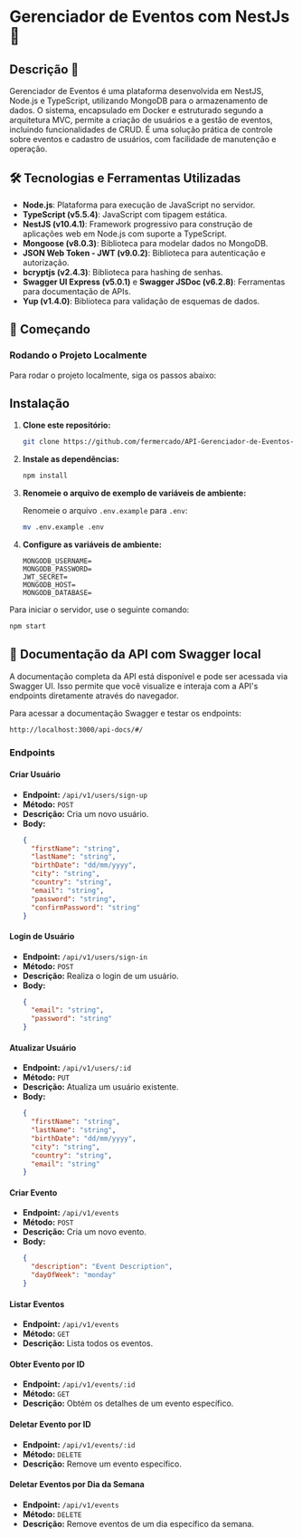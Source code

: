 # Gerenciador de Eventos com NestJs 🚀

## Descrição 📝

Gerenciador de Eventos é uma plataforma desenvolvida em NestJS, Node.js e TypeScript, utilizando MongoDB para o armazenamento de dados. O sistema, encapsulado em Docker e estruturado segundo a arquitetura MVC, permite a criação de usuários e a gestão de eventos, incluindo funcionalidades de CRUD. É uma solução prática de controle sobre eventos e cadastro de usuários, com facilidade de manutenção e operação.

## 🛠️ Tecnologias e Ferramentas Utilizadas

- **Node.js**: Plataforma para execução de JavaScript no servidor.
- **TypeScript (v5.5.4)**: JavaScript com tipagem estática.
- **NestJS (v10.4.1)**: Framework progressivo para construção de aplicações web em Node.js com suporte a TypeScript.
- **Mongoose (v8.0.3)**: Biblioteca para modelar dados no MongoDB.
- **JSON Web Token - JWT (v9.0.2)**: Biblioteca para autenticação e autorização.
- **bcryptjs (v2.4.3)**: Biblioteca para hashing de senhas.
- **Swagger UI Express (v5.0.1)** e **Swagger JSDoc (v6.2.8)**: Ferramentas para documentação de APIs.
- **Yup (v1.4.0)**: Biblioteca para validação de esquemas de dados.

## 🚀 Começando

### Rodando o Projeto Localmente

Para rodar o projeto localmente, siga os passos abaixo:

## Instalação

1. **Clone este repositório:**

   ```sh
   git clone https://github.com/fermercado/API-Gerenciador-de-Eventos-com--NestJS
   ```

2. **Instale as dependências:**
   ```sh
   npm install
   ```
3. **Renomeie o arquivo de exemplo de variáveis de ambiente:**

   Renomeie o arquivo `.env.example` para `.env`:

   ```bash
   mv .env.example .env
   ```

4. **Configure as variáveis de ambiente:**
   ```env
   MONGODB_USERNAME=
   MONGODB_PASSWORD=
   JWT_SECRET=
   MONGODB_HOST=
   MONGODB_DATABASE=
   ```

Para iniciar o servidor, use o seguinte comando:

```bash
npm start
```

## 📃 Documentação da API com Swagger local

A documentação completa da API está disponível e pode ser acessada via Swagger UI. Isso permite que você visualize e interaja com a API's endpoints diretamente através do navegador.

Para acessar a documentação Swagger e testar os endpoints:

```bash
http://localhost:3000/api-docs/#/
```

### Endpoints

#### Criar Usuário

- **Endpoint:** `/api/v1/users/sign-up`
- **Método:** `POST`
- **Descrição:** Cria um novo usuário.
- **Body:**
  ```json
  {
    "firstName": "string",
    "lastName": "string",
    "birthDate": "dd/mm/yyyy",
    "city": "string",
    "country": "string",
    "email": "string",
    "password": "string",
    "confirmPassword": "string"
  }
  ```

#### Login de Usuário

- **Endpoint:** `/api/v1/users/sign-in`
- **Método:** `POST`
- **Descrição:** Realiza o login de um usuário.
- **Body:**
  ```json
  {
    "email": "string",
    "password": "string"
  }
  ```

#### Atualizar Usuário

- **Endpoint:** `/api/v1/users/:id`
- **Método:** `PUT`
- **Descrição:** Atualiza um usuário existente.
- **Body:**
  ```json
  {
    "firstName": "string",
    "lastName": "string",
    "birthDate": "dd/mm/yyyy",
    "city": "string",
    "country": "string",
    "email": "string"
  }
  ```

#### Criar Evento

- **Endpoint:** `/api/v1/events`
- **Método:** `POST`
- **Descrição:** Cria um novo evento.
- **Body:**
  ```json
  {
    "description": "Event Description",
    "dayOfWeek": "monday"
  }
  ```

#### Listar Eventos

- **Endpoint:** `/api/v1/events`
- **Método:** `GET`
- **Descrição:** Lista todos os eventos.

#### Obter Evento por ID

- **Endpoint:** `/api/v1/events/:id`
- **Método:** `GET`
- **Descrição:** Obtém os detalhes de um evento específico.

#### Deletar Evento por ID

- **Endpoint:** `/api/v1/events/:id`
- **Método:** `DELETE`
- **Descrição:** Remove um evento específico.

#### Deletar Eventos por Dia da Semana

- **Endpoint:** `/api/v1/events`
- **Método:** `DELETE`
- **Descrição:** Remove eventos de um dia específico da semana.
